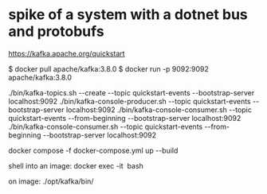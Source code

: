 # spike of a system with a dotnet bus and protobufs



https://kafka.apache.org/quickstart

$ docker pull apache/kafka:3.8.0
$ docker run -p 9092:9092 apache/kafka:3.8.0


./bin/kafka-topics.sh --create --topic quickstart-events --bootstrap-server localhost:9092
./bin/kafka-console-producer.sh --topic quickstart-events --bootstrap-server localhost:9092
./bin/kafka-console-consumer.sh --topic quickstart-events --from-beginning --bootstrap-server localhost:9092
./bin/kafka-console-consumer.sh --topic quickstart-events --from-beginning --bootstrap-server localhost:9092


docker compose -f docker-compose.yml up --build



shell into an image:
docker exec -it <image> bash

on image:
./opt/kafka/bin/

